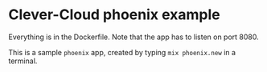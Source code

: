 # Clever-Cloud phoenix example

Everything is in the Dockerfile. Note that the app has to listen on port 8080.

This is a sample `phoenix` app, created by typing `mix phoenix.new` in a
terminal.
